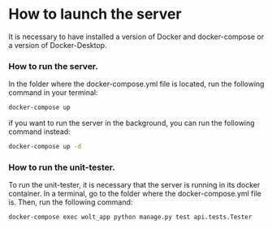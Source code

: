 # How to launch the server

It is necessary to have installed a version of Docker and docker-compose or a version of Docker-Desktop.

### How to run the server.

In the folder where the docker-compose.yml file is located, run the following command in your terminal:

```bash
docker-compose up
```

if you want to run the server in the background, you can run the following command instead:

```bash
docker-compose up -d
```

### How to run the unit-tester.

To run the unit-tester, it is necessary that the server is running in its docker container. In a terminal, go to the folder where the docker-compose.yml file is. Then, run the following command:

```bash
docker-compose exec wolt_app python manage.py test api.tests.Tester
```
